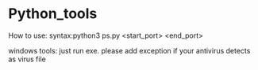 # Python_tools
How to use:
syntax:python3 ps.py <ip address> <start_port> <end_port>

windows tools: just run exe.
please add exception if your antivirus detects as virus file
